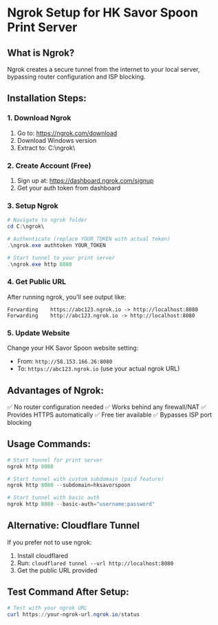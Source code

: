 # Ngrok Setup for HK Savor Spoon Print Server

## What is Ngrok?
Ngrok creates a secure tunnel from the internet to your local server, bypassing router configuration and ISP blocking.

## Installation Steps:

### 1. Download Ngrok
1. Go to: https://ngrok.com/download
2. Download Windows version
3. Extract to: C:\ngrok\

### 2. Create Account (Free)
1. Sign up at: https://dashboard.ngrok.com/signup
2. Get your auth token from dashboard

### 3. Setup Ngrok
```powershell
# Navigate to ngrok folder
cd C:\ngrok\

# Authenticate (replace YOUR_TOKEN with actual token)
.\ngrok.exe authtoken YOUR_TOKEN

# Start tunnel to your print server
.\ngrok.exe http 8080
```

### 4. Get Public URL
After running ngrok, you'll see output like:
```
Forwarding    https://abc123.ngrok.io -> http://localhost:8080
Forwarding    http://abc123.ngrok.io -> http://localhost:8080
```

### 5. Update Website
Change your HK Savor Spoon website setting:
- From: `http://58.153.166.26:8080`
- To: `https://abc123.ngrok.io` (use your actual ngrok URL)

## Advantages of Ngrok:
✅ No router configuration needed
✅ Works behind any firewall/NAT
✅ Provides HTTPS automatically
✅ Free tier available
✅ Bypasses ISP port blocking

## Usage Commands:
```powershell
# Start tunnel for print server
ngrok http 8080

# Start tunnel with custom subdomain (paid feature)
ngrok http 8080 --subdomain=hksavorspoon

# Start tunnel with basic auth
ngrok http 8080 --basic-auth="username:password"
```

## Alternative: Cloudflare Tunnel
If you prefer not to use ngrok:
1. Install cloudflared
2. Run: `cloudflared tunnel --url http://localhost:8080`
3. Get the public URL provided

## Test Command After Setup:
```powershell
# Test with your ngrok URL
curl https://your-ngrok-url.ngrok.io/status
```
